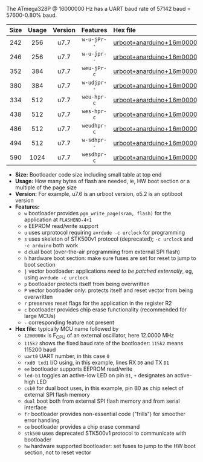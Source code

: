The ATmega328P @ 16000000 Hz has a UART baud rate of 57142 baud = 57600-0.80% baud.

|Size|Usage|Version|Features|Hex file|
|:-:|:-:|:-:|:-:|:--|
|242|256|u7.7|`w-u-jPr--`|[urboot+anarduino+16m0000x+++57k6_uart0_rxd0_txd1_led+b1.hex](https://raw.githubusercontent.com/stefanrueger/urboot.hex/main/boards/anarduino/external_oscillator/fcpu+16m0000_Hz/br+++57k6_bps/urboot+anarduino+16m0000x+++57k6_uart0_rxd0_txd1_led+b1.hex)|
|246|256|u7.7|`w-u-jpr--`|[urboot+anarduino+16m0000x+++57k6_uart0_rxd0_txd1_led+b1_fr.hex](https://raw.githubusercontent.com/stefanrueger/urboot.hex/main/boards/anarduino/external_oscillator/fcpu+16m0000_Hz/br+++57k6_bps/urboot+anarduino+16m0000x+++57k6_uart0_rxd0_txd1_led+b1_fr.hex)|
|352|384|u7.7|`weu-jPr-c`|[urboot+anarduino+16m0000x+++57k6_uart0_rxd0_txd1_ee_led+b1_fr_ce.hex](https://raw.githubusercontent.com/stefanrueger/urboot.hex/main/boards/anarduino/external_oscillator/fcpu+16m0000_Hz/br+++57k6_bps/urboot+anarduino+16m0000x+++57k6_uart0_rxd0_txd1_ee_led+b1_fr_ce.hex)|
|380|384|u7.7|`w-udjpr--`|[urboot+anarduino+16m0000x+++57k6_uart0_rxd0_txd1_led+b1_csd5_dual.hex](https://raw.githubusercontent.com/stefanrueger/urboot.hex/main/boards/anarduino/external_oscillator/fcpu+16m0000_Hz/br+++57k6_bps/urboot+anarduino+16m0000x+++57k6_uart0_rxd0_txd1_led+b1_csd5_dual.hex)|
|334|512|u7.7|`weu-hpr-c`|[urboot+anarduino+16m0000x+++57k6_uart0_rxd0_txd1_ee_led+b1_fr_ce_hw.hex](https://raw.githubusercontent.com/stefanrueger/urboot.hex/main/boards/anarduino/external_oscillator/fcpu+16m0000_Hz/br+++57k6_bps/urboot+anarduino+16m0000x+++57k6_uart0_rxd0_txd1_ee_led+b1_fr_ce_hw.hex)|
|438|512|u7.7|`wes-hpr-c`|[urboot+anarduino+16m0000x+++57k6_uart0_rxd0_txd1_ee_led+b1_fr_ce_stk500_hw.hex](https://raw.githubusercontent.com/stefanrueger/urboot.hex/main/boards/anarduino/external_oscillator/fcpu+16m0000_Hz/br+++57k6_bps/urboot+anarduino+16m0000x+++57k6_uart0_rxd0_txd1_ee_led+b1_fr_ce_stk500_hw.hex)|
|486|512|u7.7|`weudhpr-c`|[urboot+anarduino+16m0000x+++57k6_uart0_rxd0_txd1_ee_led+b1_csd5_dual_fr_ce_hw.hex](https://raw.githubusercontent.com/stefanrueger/urboot.hex/main/boards/anarduino/external_oscillator/fcpu+16m0000_Hz/br+++57k6_bps/urboot+anarduino+16m0000x+++57k6_uart0_rxd0_txd1_ee_led+b1_csd5_dual_fr_ce_hw.hex)|
|494|512|u7.7|`w-sdhpr--`|[urboot+anarduino+16m0000x+++57k6_uart0_rxd0_txd1_led+b1_csd5_dual_fr_stk500_hw.hex](https://raw.githubusercontent.com/stefanrueger/urboot.hex/main/boards/anarduino/external_oscillator/fcpu+16m0000_Hz/br+++57k6_bps/urboot+anarduino+16m0000x+++57k6_uart0_rxd0_txd1_led+b1_csd5_dual_fr_stk500_hw.hex)|
|590|1024|u7.7|`wesdhpr-c`|[urboot+anarduino+16m0000x+++57k6_uart0_rxd0_txd1_ee_led+b1_csd5_dual_fr_ce_stk500_hw.hex](https://raw.githubusercontent.com/stefanrueger/urboot.hex/main/boards/anarduino/external_oscillator/fcpu+16m0000_Hz/br+++57k6_bps/urboot+anarduino+16m0000x+++57k6_uart0_rxd0_txd1_ee_led+b1_csd5_dual_fr_ce_stk500_hw.hex)|

- **Size:** Bootloader code size including small table at top end
- **Usage:** How many bytes of flash are needed, ie, HW boot section or a multiple of the page size
- **Version:** For example, u7.6 is an urboot version, o5.2 is an optiboot version
- **Features:**
  + `w` bootloader provides `pgm_write_page(sram, flash)` for the application at `FLASHEND-4+1`
  + `e` EEPROM read/write support
  + `u` uses urprotocol requiring `avrdude -c urclock` for programming
  + `s` uses skeleton of STK500v1 protocol (deprecated); `-c urclock` and `-c arduino` both work
  + `d` dual boot (over-the-air programming from external SPI flash)
  + `h` hardware boot section: make sure fuses are set for reset to jump to boot section
  + `j` vector bootloader: applications *need to be patched externally*, eg, using `avrdude -c urclock`
  + `p` bootloader protects itself from being overwritten
  + `P` vector bootloader only: protects itself and reset vector from being overwritten
  + `r` preserves reset flags for the application in the register R2
  + `c` bootloader provides chip erase functionality (recommended for large MCUs)
  + `-` corresponding feature not present
- **Hex file:** typically MCU name followed by
  + `12m0000x` is F<sub>CPU</sub> of an external oscillator, here 12.0000 MHz
  + `115k2` shows the fixed baud rate of the bootloader: `115k2` means 115200 baud
  + `uart0` UART number, in this case `0`
  + `rxd0 txd1` I/O using, in this example, lines RX `D0` and TX `D1`
  + `ee` bootloader supports EEPROM read/write
  + `led-b1` toggles an active-low LED on pin `B1`, `+` designates an active-high LED
  + `csb0` for dual boot uses, in this example, pin B0 as chip select of external SPI flash memory
  + `dual` boot both from external SPI flash memory and from serial interface
  + `fr` bootloader provides non-essential code ("frills") for smoother error handling
  + `ce` bootloader provides a chip erase command
  + `stk500` uses deprecated STK500v1 protocol to communicate with bootloader
  + `hw` hardware supported bootloader: set fuses to jump to the HW boot section, not to reset vector
